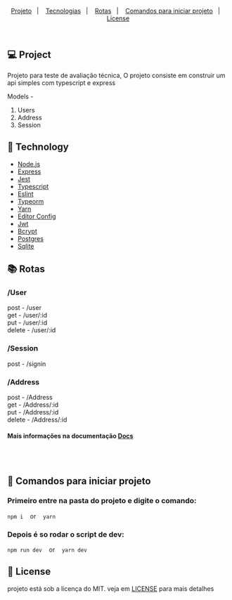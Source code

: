 <p align="center">
  <a href="#-Project">Projeto</a>&nbsp;&nbsp;&nbsp;|&nbsp;&nbsp;&nbsp;
  <a href="#rocket-Technology">Tecnologias</a>&nbsp;&nbsp;&nbsp;|&nbsp;&nbsp;&nbsp;
  <a href="#books-Rotas">Rotas</a>&nbsp;&nbsp;&nbsp;|&nbsp;&nbsp;&nbsp;
  <a href="#closed_book Comandos para iniciar projeto">Comandos para iniciar projeto</a>&nbsp;&nbsp;&nbsp;|&nbsp;&nbsp;&nbsp;
  <a href="#memo-License">License</a>
</p>

<br>

## 💻 Project

<p>
   Projeto para teste de avaliação técnica, O projeto consiste em construir um api simples com typescript
   e express <br/>

   Models - <br/>
   1. Users <br/>
   2. Address <br/>
   3. Session <br/>

<p>

## :rocket: Technology
- [Node.js](https://nodejs.org/en/)
- [Express](https://expressjs.com/pt-br/)
- [Jest](https://jestjs.io/)
- [Typescript](https://www.typescriptlang.org/)
- [Eslint](https://eslint.org/)
- [Typeorm](https://typeorm.io/#/)
- [Yarn](https://yarnpkg.com/)
- [Editor Config](https://editorconfig.org/)
- [Jwt](https://jwt.io/)
- [Bcrypt](https://www.npmjs.com/package/bcrypt)
- [Postgres](https://www.postgresql.org/)
- [Sqlite](https://www.sqlite.org/index.html)


## :books: Rotas

### /User
<p>
  post - /user <br/>
  get - /user/:id <br/>
  put - /user/:id <br/>
  delete - /user/:id <br/>
</p>

### /Session
<p>
  post - /signin
</p>

### /Address
<p>
  post - /Address <br/>
  get - /Address/:id <br/>
  put - /Address/:id <br/>
  delete - /Address/:id <br/>
</p>

#### Mais informações na documentação [Docs](Docs.md)

<br/>
<br/>

## :closed_book: Comandos para iniciar projeto

### Primeiro entre na pasta do projeto e digite o comando:

  `npm i` &nbsp;&nbsp; or  &nbsp;&nbsp;  `yarn`

### Depois é so rodar o script de dev:

  `npm run dev` &nbsp;&nbsp; or  &nbsp;&nbsp;  `yarn dev`


## :memo: License

projeto está sob a licença do MIT. veja em [LICENSE](LICENSE.md) para mais detalhes
